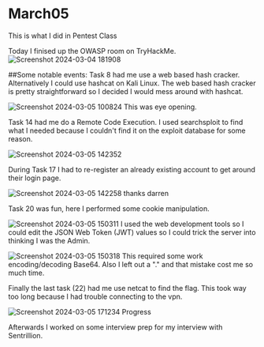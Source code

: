 # March05
This is what I did in Pentest Class

Today I finised up the OWASP room on TryHackMe. 
![Screenshot 2024-03-04 181908](https://github.com/DrlCrg/March05/assets/160629376/a72f24f1-1f08-4a5e-9582-cbbbba692a06)

##Some notable events: 
Task 8 had me use a web based hash cracker. Alternatively I could use hashcat on Kali Linux. The web based hash cracker is pretty straightforward so I decided I would mess around with hashcat.

![Screenshot 2024-03-05 100824](https://github.com/DrlCrg/March05/assets/160629376/a58e752a-68d0-4e90-a66e-94b3dbb6c1f7)
This was eye opening.

Task 14 had me do a Remote Code Execution. I used searchsploit to find what I needed because I couldn't find it on the exploit database for some reason.

![Screenshot 2024-03-05 142352](https://github.com/DrlCrg/March05/assets/160629376/6e7bf29d-cf9d-4d91-9128-66b8901d8bb7)

During Task 17 I had to re-register an already existing account to get around their login page.

![Screenshot 2024-03-05 142258](https://github.com/DrlCrg/March05/assets/160629376/76d50ef3-5199-4a65-82b1-4b4a2921f09d)
thanks darren

Task 20 was fun, here I performed some cookie manipulation.

![Screenshot 2024-03-05 150311](https://github.com/DrlCrg/March05/assets/160629376/fe889e5e-8caf-4ba6-a473-2f5eec701169)
I used the web development tools so I could edit the JSON Web Token (JWT) values so I could trick the server into thinking I was the Admin.


![Screenshot 2024-03-05 150318](https://github.com/DrlCrg/March05/assets/160629376/f5e3c5b7-787e-4b99-9222-3711735d2b7c)
This required some work encoding/decoding Base64. Also I left out a "." and that mistake cost me so much time.

Finally the last task (22) had me use netcat to find the flag. This took way too long because I had trouble connecting to the vpn.

![Screenshot 2024-03-05 171234](https://github.com/DrlCrg/March05/assets/160629376/028de941-2ac5-44db-88bf-248785048e99)
Progress


Afterwards I worked on some interview prep for my interview with Sentrillion. 
